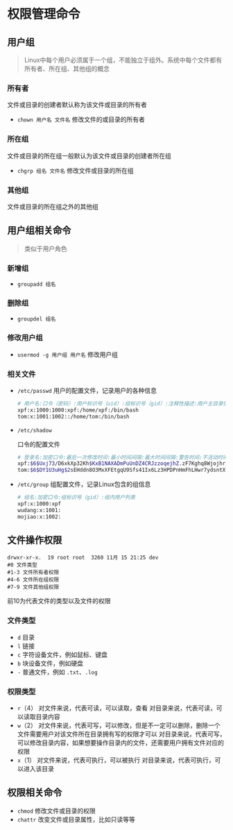 # 权限管理命令

## 用户组

> Linux中每个用户必须属于一个组，不能独立于组外。系统中每个文件都有所有者、所在组、其他组的概念

### 所有者

文件或目录的创建者默认称为该文件或目录的所有者

- `chown 用户名 文件名`
  修改文件的或目录的所有者

### 所在组

文件或目录的所在组一般默认为该文件或目录的创建者所在组

- `chgrp 组名 文件名`
  修改文件或目录的所在组

### 其他组

文件或目录的所在组之外的其他组

## 用户组相关命令

> 类似于用户角色

### 新增组

- `groupadd 组名`

### 删除组

- `groupdel 组名`

### 修改用户组

- `usermod -g 用户组 用户名`
  修改用户组

### 相关文件

- `/etc/passwd`
  用户的配置文件，记录用户的各种信息

  ```bash
  # 用户名:口令（密码）:用户标识号（uid）:组标识号（gid）:注释性描述:用户主目录位置:登录Shell
  xpf:x:1000:1000:xpf:/home/xpf:/bin/bash
  tom:x:1001:1002::/home/tom:/bin/bash
  ```

- `/etc/shadow`

  口令的配置文件
  ```bash
  # 登录名:加密口令:最后一次修改时间:最小时间间隔:最大时间间隔:警告时间:不活动时间:失效时间:标志
  xpf:$6$Uxj73/D6xkXp32Kh$KxB1NAXADmPuUnDZ4CRJzzoqejhZ.zF7Kghq8WjojhrvmXNIJpkU8AObWVzfj8/U4a2ajS0kMk3AGfXg8GqK80::0:99999:7:::
  tom:$6$DY1U3uHg$2sEHddn8O3MxXFEtgqU9Sfs41Ix6Lz3HPDPnHmFhLHwr7ydsntXydRSrZRlTI.8AZDLQMiCRYzUCqRRx05hU2/:19675:0:99999:7:::
  ```

- `/etc/group`
  组配置文件，记录Linux包含的组信息

  ```bash
  # 组名:加密口令:组标识号（gid）:组内用户列表
  xpf:x:1000:xpf
  wudang:x:1001:
  mojiao:x:1002:
  ```


## 文件操作权限

```shell
drwxr-xr-x.  19 root root  3260 11月 15 21:25 dev
#0 文件类型
#1-3 文件所有者权限
#4-6 文件所在组权限
#7-9 文件其他组权限
```

前10为代表文件的类型以及文件的权限

### 文件类型

- `d`
  目录
- `l`
  链接
- `c`
  字符设备文件，例如鼠标、键盘
- `b`
  块设备文件，例如硬盘
- `-`
  普通文件，例如 `.txt`、`.log`

### 权限类型

- `r`（4）
  对文件来说，代表可读，可以读取，查看
  对目录来说，代表可读，可以读取目录内容
- `w`（2）
  对文件来说，代表可写，可以修改，但是不一定可以删除，删除一个文件需要用户对该文件所在目录拥有写的权限才可以
  对目录来说，代表可写，可以修改目录内容，如果想要操作目录内的文件，还需要用户拥有文件对应的权限
- `x`（1）
  对文件来说，代表可执行，可以被执行
  对目录来说，代表可执行，可以进入该目录

## 权限相关命令

- `chmod`
  修改文件或目录的权限
- `chattr`
  改变文件或目录属性，比如只读等等
